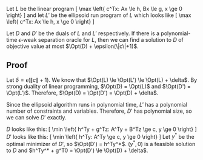 Let $L$ be the linear program $\newcommand{\Opt}{\operatorname{opt}}$
\[ \max \left\{ c^Tx: Ax \le h, Bx \le g, x \ge 0 \right\} \]
and let $L'$ be the ellipsoid run program of $L$ which looks like
\[ \max \left\{ c^Tx: Ax \le h, x \ge 0 \right\} \]

Let $D$ and $D'$ be the duals of $L$ and $L'$ respectively.
If there is a polynomial-time $\epsilon$-weak separation oracle for $L$,
then we can find a solution to $D$ of objective value
at most $\Opt(D) + \epsilon(\|c\|+1)$.

## Proof

Let $\delta = \epsilon(\|c\|+1)$.
We know that $\Opt(L) \le \Opt(L') \le \Opt(L) + \delta$.
By strong duality of linear programming, $\Opt(D) = \Opt(L)$ and $\Opt(D') = \Opt(L')$.
Therefore, $\Opt(D) = \Opt(D') = \Opt(D) + \delta$.

Since the ellipsoid algorithm runs in polynomial time,
$L'$ has a polynomial number of constraints and variables.
Therefore, $D'$ has polynomial size, so we can solve $D'$ exactly.

$D$ looks like this:
\[ \min \left\{ h^Ty + g^Tz: A^Ty + B^Tz \ge c, y \ge 0 \right\} \]
$D'$ looks like this:
\[ \min \left\{ h^Ty: A^Ty \ge c, y \ge 0 \right\} \]
Let $y^*$ be the optimal minimizer of $D'$, so $\Opt(D') = h^Ty^*$.
$(y^*, 0)$ is a feasible solution to $D$ and $h^Ty^* + g^T0 = \Opt(D') \le \Opt(D) + \delta$.
